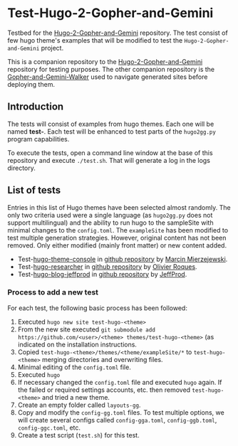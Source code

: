 # Test-Hugo-2-Gopher-and-Gemini
Testbed for the [Hugo-2-Gopher-and-Gemini](https://github.com/mkamarin/Hugo-2-Gopher-and-Gemini) repository. The test  consist of few hugo theme's examples that will be modified to test the `Hugo-2-Gopher-and-Gemini` project.

This is a companion repository to the [Hugo-2-Gopher-and-Gemini](https://github.com/mkamarin/Hugo-2-Gopher-and-Gemini) repository for testing purposes. The other companion repository is the [Gopher-and-Gemini-Walker](https://github.com/mkamarin/Gopher-and-Gemini-Walker) used to navigate generated sites before deploying them.

## Introduction
The tests will consist of examples from hugo themes. Each one will be named **test-**<theme name>. Each test will be enhanced to test parts of the `hugo2gg.py` program capabilities.

To execute the tests, open a command line window at the base of this repository and execute `./test.sh`. That will generate a log in the logs directory.

## List of tests
Entries in this list of Hugo themes have been selected almost randomly. The only two criteria used were a single language (as `hugo2gg.py` does not support multilingual) and the ability to run hugo to the sampleSite with minimal changes to the `config.toml`. The `exampleSite` has been modified to test multiple generation strategies. However, original content has not been removed. Only either modified (mainly front matter) or new content added.
* Test-[hugo-theme-console](https://themes.gohugo.io/hugo-theme-console/) in [github repository](https://github.com/mrmierzejewski/hugo-theme-console) by [Marcin Mierzejewski](https://mrmierzejewski.com/).  
* Test-[hugo-researcher](https://themes.gohugo.io/hugo-researcher/) in [github repository](https://github.com/ojroques/hugo-researcher) by [Olivier Roques](https://oroques.dev/).
* Test-[hugo-blog-jeffprod](https://themes.gohugo.io/hugo-blog-jeffprod/) in [github repository](https://github.com/Tazeg/hugo-blog-jeffprod) by [JeffProd](https://jeffprod.com).

### Process to add a new test
For each test, the following basic process has been followed:
1. Executed `hugo new site test-hugo-<theme>`
2. From the new site executed `git submodule add https://github.com/<user>/<theme> themes/test-hugo-<theme>` (as indicated on the installation instructions.
3. Copied `test-hugo-<theme>/themes/<theme/exampleSite/*` to `test-hugo-<theme>` merging directories and overwriting files.
4. Minimal editing of the `config.toml` file.
5. Executed `hugo`
6. If necessary changed the `config.toml` file and executed `hugo` again. If the failed or required settings accounts, etc. then removed `test-hugo-<theme>` and tried a new theme.
7. Create an empty folder called `layouts-gg`.
8. Copy and modify the `config-gg.toml` files. To test multiple options, we will create several configs called `config-gga.toml`, `config-ggb.toml`, `config-ggc.toml`, etc.
9. Create a test script (`test.sh`) for this test.

